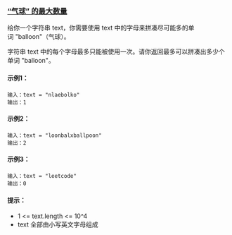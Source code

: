 ### [“气球” 的最大数量](https://leetcode-cn.com/problems/maximum-number-of-balloons/)

给你一个字符串 text，你需要使用 text 中的字母来拼凑尽可能多的单词 "balloon"（气球）。

字符串 text 中的每个字母最多只能被使用一次。请你返回最多可以拼凑出多少个单词 "balloon"。

#### 示例1：
```
输入：text = "nlaebolko"
输出：1
```

#### 示例2：
```
输入：text = "loonbalxballpoon"
输出：2
```

#### 示例3：
```
输入：text = "leetcode"
输出：0
```

#### 提示：
- 1 <= text.length <= 10^4
- text 全部由小写英文字母组成